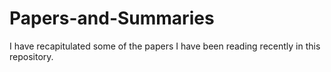 # Papers-and-Summaries
I have recapitulated some of the papers I have been reading recently in this repository.
